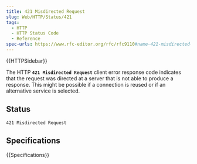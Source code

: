 ```yaml
---
title: 421 Misdirected Request
slug: Web/HTTP/Status/421
tags:
  - HTTP
  - HTTP Status Code
  - Reference
spec-urls: https://www.rfc-editor.org/rfc/rfc9110#name-421-misdirected-request
---
```


{{HTTPSidebar}}

The HTTP **`421 Misdirected Request`** client error response code indicates that the request was directed at a server that is not able to produce a response. This might be possible if a connection is reused or if an alternative service is selected.

## Status

```
421 Misdirected Request
```

## Specifications

{{Specifications}}
